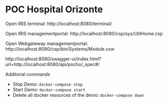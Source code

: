 # POC Hospital Orizonte

Open IRIS terminal: http://localhost:8080/terminal/

Open IRIS managementportal: http://localhost:8080/csp/sys/UtilHome.csp  

Open Webgateway managementportal: http://localhost:8080/csp/bin/Systems/Module.cxw

http://localhost:8080/swagger-ui/index.html?url=http://localhost:8080/api/pocho/_spec#/



Additonal commands

- Stop Demo: `docker-compose stop`
- Start Demo: `docker-compose start`
- Delete all docker resources of the demo: `docker-compose down`


